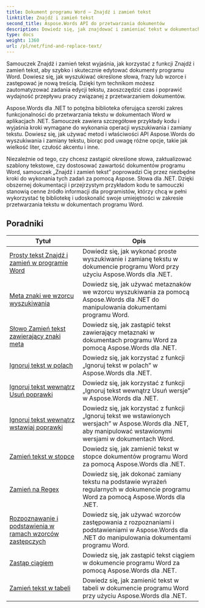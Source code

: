```yaml
---
title: Dokument programu Word — Znajdź i zamień tekst
linktitle: Znajdź i zamień tekst
second_title: Aspose.Words API do przetwarzania dokumentów
description: Dowiedz się, jak znajdować i zamieniać tekst w dokumentach programu Word przy użyciu Aspose.Words dla .NET. Samouczki pokazują, jak przeprowadzać precyzyjne wyszukiwanie tekstu, łącznie z zaawansowanymi opcjami wyszukiwania.
type: docs
weight: 1360
url: /pl/net/find-and-replace-text/
---
```

Samouczek Znajdź i zamień tekst wyjaśnia, jak korzystać z funkcji Znajdź i zamień tekst, aby szybko i skutecznie edytować dokumenty programu Word. Dowiesz się, jak wyszukiwać określone słowa, frazy lub wzorce i zastępować je nową treścią. Dzięki tym technikom możesz zautomatyzować zadania edycji tekstu, zaoszczędzić czas i poprawić wydajność przepływu pracy związanej z przetwarzaniem dokumentów.

Aspose.Words dla .NET to potężna biblioteka oferująca szeroki zakres funkcjonalności do przetwarzania tekstu w dokumentach Word w aplikacjach .NET. Samouczek zawiera szczegółowe przykłady kodu i wyjaśnia kroki wymagane do wykonania operacji wyszukiwania i zamiany tekstu. Dowiesz się, jak używać metod i właściwości API Aspose.Words do wyszukiwania i zamiany tekstu, biorąc pod uwagę różne opcje, takie jak wielkość liter, czułość akcentu i inne.

Niezależnie od tego, czy chcesz zastąpić określone słowa, zaktualizować szablony tekstowe, czy dostosować zawartość dokumentów programu Word, samouczek „Znajdź i zamień tekst” poprowadzi Cię przez niezbędne kroki do wykonania tych zadań za pomocą Aspose. Słowa dla .NET. Dzięki obszernej dokumentacji i przejrzystym przykładom kodu te samouczki stanowią cenne źródło informacji dla programistów, którzy chcą w pełni wykorzystać tę bibliotekę i udoskonalić swoje umiejętności w zakresie przetwarzania tekstu w dokumentach programu Word.

 ## Poradniki
| Tytuł | Opis |
| --- | --- |
| [Prosty tekst Znajdź i zamień w programie Word](./simple-find-replace/) | Dowiedz się, jak wykonać proste wyszukiwanie i zamianę tekstu w dokumencie programu Word przy użyciu Aspose.Words dla .NET. |
| [Meta znaki we wzorcu wyszukiwania](./meta-characters-in-search-pattern/) | Dowiedz się, jak używać metaznaków we wzorcu wyszukiwania za pomocą Aspose.Words dla .NET do manipulowania dokumentami programu Word. |
| [Słowo Zamień tekst zawierający znaki meta](./replace-text-containing-meta-characters/) | Dowiedz się, jak zastąpić tekst zawierający metaznaki w dokumentach programu Word za pomocą Aspose.Words dla .NET. |
| [Ignoruj tekst w polach](./ignore-text-inside-fields/) | Dowiedz się, jak korzystać z funkcji „Ignoruj tekst w polach” w Aspose.Words dla .NET. |
| [Ignoruj tekst wewnątrz Usuń poprawki](./ignore-text-inside-delete-revisions/) | Dowiedz się, jak korzystać z funkcji „Ignoruj tekst wewnątrz Usuń wersje” w Aspose.Words dla .NET. |
| [Ignoruj tekst wewnątrz wstawiaj poprawki](./ignore-text-inside-insert-revisions/) | Dowiedz się, jak korzystać z funkcji „Ignoruj tekst we wstawionych wersjach” w Aspose.Words dla .NET, aby manipulować wstawionymi wersjami w dokumentach Word. |
| [Zamień tekst w stopce](./replace-text-in-footer/) | Dowiedz się, jak zamienić tekst w stopce dokumentów programu Word za pomocą Aspose.Words dla .NET. |
| [Zamień na Regex](./replace-with-regex/) | Dowiedz się, jak dokonać zamiany tekstu na podstawie wyrażeń regularnych w dokumencie programu Word za pomocą Aspose.Words dla .NET. |
| [Rozpoznawanie i podstawienia w ramach wzorców zastępczych](./recognize-and-substitutions-within-replacement-patterns/) | Dowiedz się, jak używać wzorców zastępowania z rozpoznaniami i podstawieniami w Aspose.Words dla .NET do manipulowania dokumentami programu Word. |
| [Zastąp ciągiem](./replace-with-string/) | Dowiedz się, jak zastąpić tekst ciągiem w dokumencie programu Word za pomocą Aspose.Words dla .NET. |
| [Zamień tekst w tabeli](./replace-text-in-table/) | Dowiedz się, jak zamienić tekst w tabeli w dokumencie programu Word przy użyciu Aspose.Words dla .NET. |